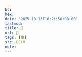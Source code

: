 ```yaml
---
bc:
hex:
date: '2025-10-13T10:26:50+08:00'
lastmod:
title: 􂤧
url: 􂤧
tags: [龜]
src: DCCV
note:
---
```

